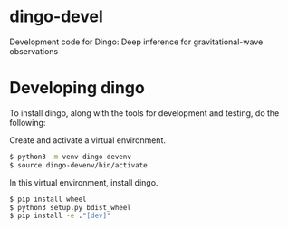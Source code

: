 # dingo-devel
Development code for Dingo: Deep inference for gravitational-wave observations

# Developing dingo

To install dingo, along with the tools for development and testing, do the following:

Create and activate a virtual environment.

```bash
$ python3 -m venv dingo-devenv
$ source dingo-devenv/bin/activate
```

In this virtual environment, install dingo.

```bash
$ pip install wheel
$ python3 setup.py bdist_wheel
$ pip install -e ."[dev]"
```
